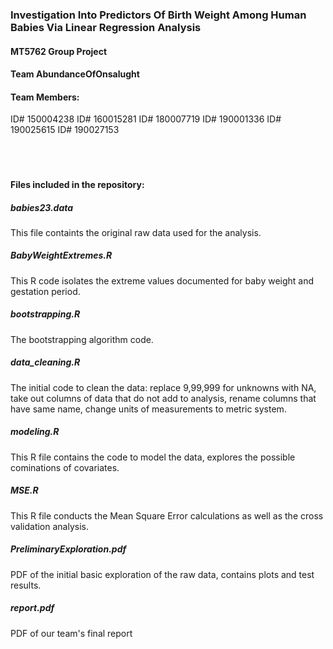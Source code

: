### Investigation Into Predictors Of Birth Weight Among Human Babies Via Linear Regression Analysis

#### MT5762 Group Project
#### Team AbundanceOfOnsalught



#### Team Members:
ID# 150004238
ID# 160015281
ID# 180007719
ID# 190001336
ID# 190025615
ID# 190027153
<br/>
<br/>
<br/>
<br/>

#### Files included in the repository:

##### babies23.data
This file containts the original raw data used for the analysis.

##### BabyWeightExtremes.R
This R code isolates the extreme values documented for baby weight and gestation period.

##### bootstrapping.R
The bootstrapping algorithm code.

##### data_cleaning.R
The initial code to clean the data: replace 9,99,999 for unknowns with NA, take out columns of data that do not add to analysis, rename columns that have same name, change units of measurements to metric system.

##### modeling.R
This R file contains the code to model the data, explores the possible cominations of covariates. 

##### MSE.R
This R file conducts the Mean Square Error calculations as well as the cross validation analysis.

##### PreliminaryExploration.pdf
PDF of the initial basic exploration of the raw data, contains plots and test results.

##### report.pdf
PDF of our team's final report
